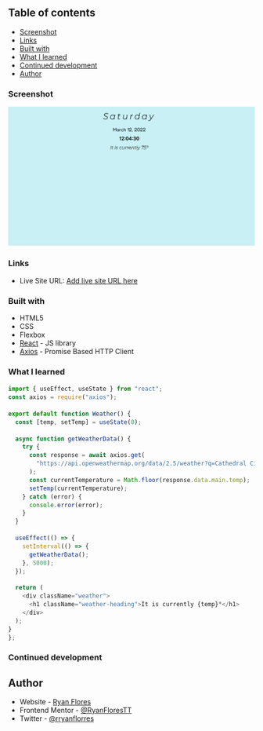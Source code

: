 ## Table of contents

- [Screenshot](#screenshot)
- [Links](#links)
- [Built with](#built-with)
- [What I learned](#what-i-learned)
- [Continued development](#continued-development)
- [Author](#author)

### Screenshot

![](./imgs/dashboard-screenshot.PNG)

### Links

- Live Site URL: [Add live site URL here](https://your-live-site-url.com)

### Built with

- HTML5
- CSS
- Flexbox
- [React](https://reactjs.org/) - JS library
- [Axios](https://axios-http.com) - Promise Based HTTP Client

### What I learned

```js
import { useEffect, useState } from "react";
const axios = require("axios");

export default function Weather() {
  const [temp, setTemp] = useState(0);

  async function getWeatherData() {
    try {
      const response = await axios.get(
        "https://api.openweathermap.org/data/2.5/weather?q=Cathedral City&units=imperial&appid={API_KEY}"
      );
      const currentTemperature = Math.floor(response.data.main.temp);
      setTemp(currentTemperature);
    } catch (error) {
      console.error(error);
    }
  }

  useEffect(() => {
    setInterval(() => {
      getWeatherData();
    }, 5000);
  });

  return (
    <div className="weather">
      <h1 className="weather-heading">It is currently {temp}°</h1>
    </div>
  );
}
};
```

### Continued development

## Author

- Website - [Ryan Flores](https://ryanflorestt.github.io/cv/)
- Frontend Mentor - [@RyanFloresTT](https://www.frontendmentor.io/profile/RyanFloresTT)
- Twitter - [@rryanflorres](https://www.twitter.com/rryanflorres)
